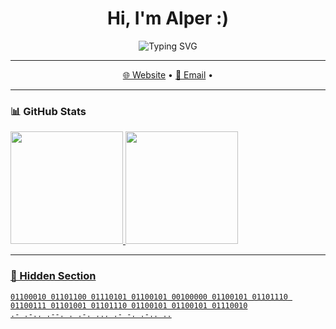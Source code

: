 <h1 align="center">Hi, I'm Alper :)</h1>

<p align="center">
  <img src="https://readme-typing-svg.demolab.com?font=Fira+Code&pause=2000&color=00C0FF&center=true&vCenter=true&width=600&lines=Researcher+%7C+Debugging+the+Universe;Researcher+%7C+Curiosity;Researcher+%7C+Compiling+the+Cosmos;Researcher+%7C+Decoding+Stars" alt="Typing SVG" />
</p>

---

<p align="center">
  <a href="https://alpersanli.github.io" target="_blank">🌐 Website</a> •
  <a href="mailto:alpersanli16@gmail.com">📩 Email</a> •
</p>

---

### 📊 GitHub Stats
<a href="https://github.com/alpersanli"> <img height="180em" src="https://github-readme-stats.vercel.app/api?username=alpersanli&show_icons=true&theme=dracula&include_all_commits=true&count_private=true"/> <img height="180em" src="https://github-readme-stats.vercel.app/api/top-langs/?username=alpersanli&layout=compact&langs_count=7&theme=dracula"/>

---

### 🔎 Hidden Section
```text
01100010 01101100 01110101 01100101 00100000 01100101 01101110 01100111 01101001 01101110 01100101 01100101 01110010
.- .-.. .--. . .-. ... .- -. .-.. ..
